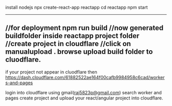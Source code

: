 install nodejs
npx create-react-app reactapp
cd reactapp
npm start

--------
//for deployment
npm run build
//now generated buildfolder inside reactapp project folder
//create project in cloudflare
//click on manualupload . browse upload build folder to cluodflare.
-----
if your project not appear in cluodflare then
https://dash.cloudflare.com/61882522ae164f00cafb9984958c6cad/workers-and-pages

login into cloudflare using gmail(raj5823p@gmail.com)
search worker and pages
create project and upload your react/angular project into cloudflare.


